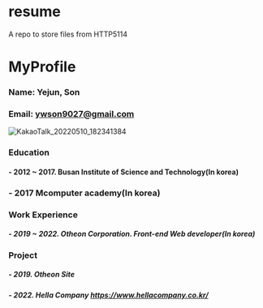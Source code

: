 # resume
A repo to store files from HTTP5114

# MyProfile
### Name: Yejun, Son
### Email: ywson9027@gmail.com
![KakaoTalk_20220510_182341384](https://github.com/sonyejun/resume/assets/62229757/c6f45177-f626-4983-a491-4d12f93e69e9)
### Education
#### - 2012 ~ 2017. Busan Institute of Science and Technology(In korea)
### - 2017 Mcomputer academy(In korea)
### Work Experience
##### - 2019 ~ 2022. Otheon Corporation. Front-end Web developer(In korea)
### Project



##### - 2019. Otheon Site
##### - 2022. Hella Company https://www.hellacompany.co.kr/


